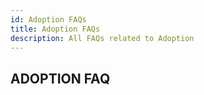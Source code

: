 ```yaml
---
id: Adoption FAQs
title: Adoption FAQs
description: All FAQs related to Adoption
---
```


## ADOPTION FAQ
